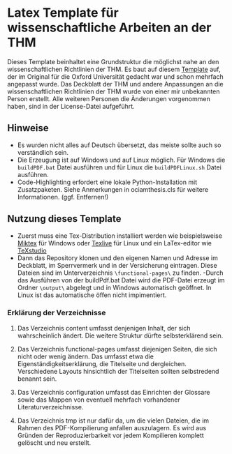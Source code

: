# Latex Template für wissenschaftliche Arbeiten an der THM

Dieses Template beinhaltet eine Grundstruktur die möglichst nahe an den wissenschaftlichen Richtlinien der THM. Es baut auf diesem [Template](https://www.oxfordechoes.com/oxford-thesis-template/) auf, der im Original für die Oxford Universität gedacht war und schon mehrfach angepasst wurde. Das Deckblatt der THM und andere Anpassungen an die wissenschaftlichen Richtlinien der THM wurde von einer mir unbekannten Person erstellt. Alle weiteren Personen die Änderungen vorgenommen haben, sind in der License-Datei aufgeführt.

## Hinweise

- Es wurden nicht alles auf Deutsch übersetzt, das meiste sollte auch so verständlich sein.
- Die Erzeugung ist auf Windows und auf Linux möglich. Für Windows die `buildPDF.bat` Datei ausführen und für Linux die `buildPDFLinux.sh` Datei ausführen.
- Code-Highlighting erfordert eine lokale Python-Installation mit Zusatzpaketen. Siehe Anmerkungen in ociamthesis.cls für weitere Informationen. (ggf. Entfernen!)

## Nutzung dieses Template

- Zuerst muss eine Tex-Distribution installiert werden wie beispielsweise [Miktex](https://miktex.org/) für Windows oder [Texlive](https://tug.org/texlive/) für Linux und ein LaTex-editor wie [TeXstudio](https://www.texstudio.org/)
- Dann das Repository klonen und den eigenen Namen und Adresse im Deckblatt, im Sperrvermerk und in der Versicherung eintragen. Diese Dateien sind im Unterverzeichnis `\functional-pages\` zu finden.
-Durch das Ausführen von der buildPdf.bat Datei wird die PDF-Datei erzeugt im Ordner `\output\` abgelegt und in Windows automatisch geöffnet. In Linux ist das automatische öffen nicht impimentiert.

### Erklärung der Verzeichnisse

1. Das Verzeichnis content umfasst denjenigen Inhalt, der sich wahrscheinlich ändert. Die weitere Struktur dürfte selbsterklärend sein.

2. Das Verzeichnis functional-pages umfasst diejenigen Seiten, die sich nicht oder wenig ändern. Das umfasst etwa die Eigenständigkeitserklärung, die Titelseite und dergleichen. Verschiedene Layouts hinsichtlich der Titelseiten sollten selbstredend benannt sein.

3. Das Verzeichnis configuration umfasst das Einrichten der Glossare sowie das Mappen von eventuell mehrfach vorhandener Literaturverzeichnisse.

4. Das Verzeichnis tmp ist nur dafür da, um die vielen Dateien, die im Rahmen des PDF-Kompilierung anfallen auszulagern. Es wird aus Gründen der Reproduzierbarkeit vor jedem Kompilieren komplett gelöscht und neu erstellt.
